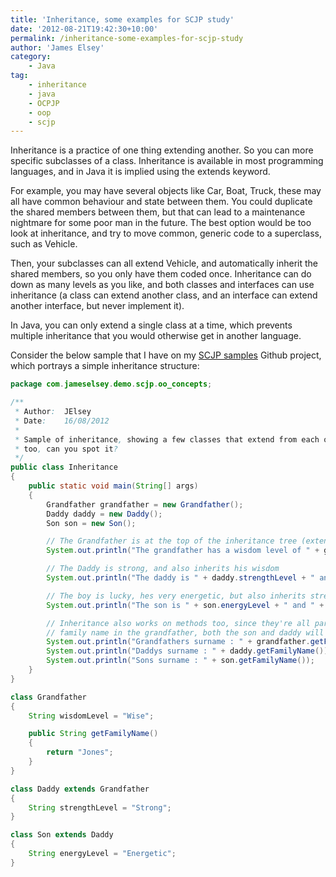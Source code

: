 ```yaml
---
title: 'Inheritance, some examples for SCJP study'
date: '2012-08-21T19:42:30+10:00'
permalink: /inheritance-some-examples-for-scjp-study
author: 'James Elsey'
category:
    - Java
tag:
    - inheritance
    - java
    - OCPJP
    - oop
    - scjp
---
```

Inheritance is a practice of one thing extending another. So you can more specific subclasses of a class. Inheritance is available in most programming languages, and in Java it is implied using the extends keyword.

For example, you may have several objects like Car, Boat, Truck, these may all have common behaviour and state between them. You could duplicate the shared members between them, but that can lead to a maintenance nightmare for some poor man in the future. The best option would be too look at inheritance, and try to move common, generic code to a superclass, such as Vehicle.

Then, your subclasses can all extend Vehicle, and automatically inherit the shared members, so you only have them coded once. Inheritance can do down as many levels as you like, and both classes and interfaces can use inheritance (a class can extend another class, and an interface can extend another interface, but never implement it).

In Java, you can only extend a single class at a time, which prevents multiple inheritance that you would otherwise get in another language.

Consider the below sample that I have on my [SCJP samples](https://github.com/jameselsey/SCJP-OCPJP-SampleCode) Github project, which portrays a simple inheritance structure:

```java
package com.jameselsey.demo.scjp.oo_concepts;

/**
 * Author:  JElsey
 * Date:    16/08/2012
 *
 * Sample of inheritance, showing a few classes that extend from each other, there is a little bit of polymorphism in here
 * too, can you spot it?
 */
public class Inheritance
{
    public static void main(String[] args)
    {
        Grandfather grandfather = new Grandfather();
        Daddy daddy = new Daddy();
        Son son = new Son();

        // The Grandfather is at the top of the inheritance tree (extends from java.lang.Object), so he only has wisdomLevel
        System.out.println("The grandfather has a wisdom level of " + grandfather.wisdomLevel);

        // The Daddy is strong, and also inherits his wisdom
        System.out.println("The daddy is " + daddy.strengthLevel + " and also gets the grandfathers wisdom: " + daddy.wisdomLevel);

        // The boy is lucky, hes very energetic, but also inherits strength from his dad, and wisdom from his grandfather
        System.out.println("The son is " + son.energyLevel + " and " + son.strengthLevel + " and " + son.wisdomLevel);

        // Inheritance also works on methods too, since they're all part of the same family, we can safely put the
        // family name in the grandfather, both the son and daddy will inherit that method
        System.out.println("Grandfathers surname : " + grandfather.getFamilyName());
        System.out.println("Daddys surname : " + daddy.getFamilyName());
        System.out.println("Sons surname : " + son.getFamilyName());
    }
}

class Grandfather
{
    String wisdomLevel = "Wise";

    public String getFamilyName()
    {
        return "Jones";
    }
}

class Daddy extends Grandfather
{
    String strengthLevel = "Strong";
}

class Son extends Daddy
{
    String energyLevel = "Energetic";
}
```
